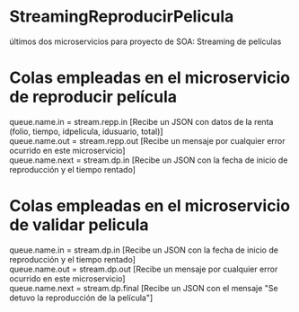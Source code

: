 # StreamingReproducirPelicula
últimos dos microservicios para proyecto de SOA: Streaming de películas

# Colas empleadas en el microservicio de reproducir película
queue.name.in = stream.repp.in [Recibe un JSON con datos de la renta (folio, tiempo, idpelicula, idusuario, total)]  
queue.name.out = stream.repp.out [Recibe un mensaje por cualquier error ocurrido en este microservicio]  
queue.name.next = stream.dp.in [Recibe un JSON con la fecha de inicio de reproducción 
                  y el tiempo rentado]  

# Colas empleadas en el microservicio de validar pelicula
queue.name.in = stream.dp.in [Recibe un JSON con la fecha de inicio de reproducción 
                  y el tiempo rentado]  
queue.name.out = stream.dp.out [Recibe un mensaje por cualquier error ocurrido en este microservicio]  
queue.name.next = stream.dp.final [Recibe un JSON con el mensaje 
                  "Se detuvo la reproducción de la película"]
